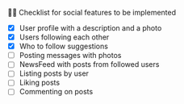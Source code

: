 🧑‍💻 Checklist for social features to be implemented

-   [x] User profile with a description and a photo
-   [x] Users following each other
-   [x] Who to follow suggestions
-   [ ] Posting messages with photos
-   [ ] NewsFeed with posts from followed users
-   [ ] Listing posts by user
-   [ ] Liking posts
-   [ ] Commenting on posts
